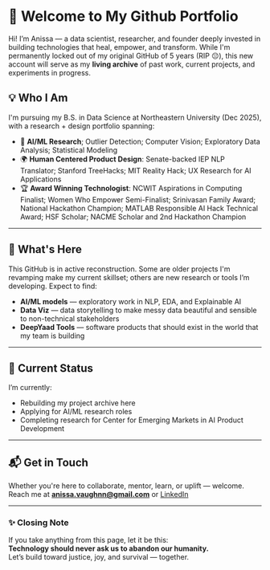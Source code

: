 # 🌱 Welcome to My Github Portfolio

Hi! I’m Anissa — a data scientist, researcher, and founder deeply invested in building technologies that heal, empower, and transform. While I'm permanently locked out of my original GitHub of 5 years (RIP 😔), this new account will serve as my **living archive** of past work, current projects, and experiments in progress.

## 💡 Who I Am
I'm pursuing my B.S. in Data Science at Northeastern University (Dec 2025), with a research + design portfolio spanning:
- 🔬 **AI/ML Research**; Outlier Detection; Computer Vision; Exploratory Data Analysis; Statistical Modeling
- 🌍 **Human Centered Product Design**: Senate-backed IEP NLP Translator; Stanford TreeHacks; MIT Reality Hack; UX Research for AI Applications
- 🏆 **Award Winning Technologist**: NCWIT Aspirations in Computing Finalist; Women Who Empower Semi-Finalist; Srinivasan Family Award; National Hackathon Champion; MATLAB Responsible AI Hack Technical Award; HSF Scholar; NACME Scholar and 2nd Hackathon Champion

---

## 🚧 What's Here

This GitHub is in active reconstruction. Some are older projects I'm revamping make my current skillset; others are new research or tools I’m developing. Expect to find:
- **AI/ML models** — exploratory work in NLP, EDA, and Explainable AI
- **Data Viz** — data storytelling to make messy data beautiful and sensible to non-technical stakeholders
- **DeepYaad Tools** — software products that should exist in the world that my team is building

---

## 🔄 Current Status

I’m currently:
- Rebuilding my project archive here
- Applying for AI/ML research roles
- Completing research for Center for Emerging Markets in AI Product Development

---

## 📬 Get in Touch

Whether you're here to collaborate, mentor, learn, or uplift — welcome.  
Reach me at **[anissa.vaughnn@gmail.com](mailto:anissa.vaughnn@gmail.com)** or [LinkedIn](https://www.linkedin.com/in/anissavaughn/)  

---

### ✨ Closing Note

If you take anything from this page, let it be this:  
**Technology should never ask us to abandon our humanity.**  
Let’s build toward justice, joy, and survival — together.
